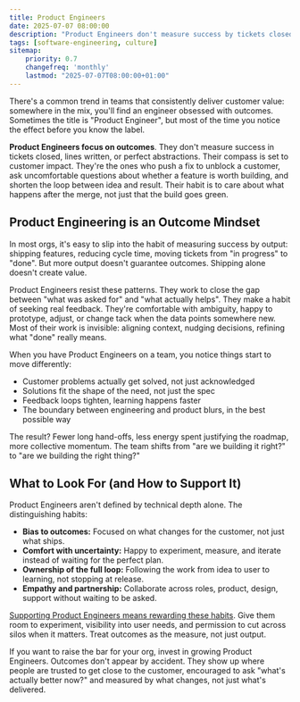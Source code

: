 ```yaml
---
title: Product Engineers
date: 2025-07-07 08:00:00
description: "Product Engineers don't measure success by tickets closed or code merged they're focused on outcomes. This mindset is the real multiplier for teams that consistently deliver customer value."
tags: [software-engineering, culture]
sitemap:
    priority: 0.7
    changefreq: 'monthly'
    lastmod: "2025-07-07T08:00:00+01:00"
---
```


There's a common trend in teams that consistently deliver customer value: somewhere in the mix, you'll find an engineer obsessed with outcomes. Sometimes the title is "Product Engineer", but most of the time you notice the effect before you know the label.

**Product Engineers focus on outcomes**. They don't measure success in tickets closed, lines written, or perfect abstractions. Their compass is set to customer impact. They're the ones who push a fix to unblock a customer, ask uncomfortable questions about whether a feature is worth building, and shorten the loop between idea and result. Their habit is to care about what happens after the merge, not just that the build goes green.

## Product Engineering is an Outcome Mindset

In most orgs, it's easy to slip into the habit of measuring success by output: shipping features, reducing cycle time, moving tickets from "in progress" to "done". But more output doesn't guarantee outcomes. Shipping alone doesn't create value.

Product Engineers resist these patterns. They work to close the gap between "what was asked for" and "what actually helps". They make a habit of seeking real feedback. They're comfortable with ambiguity, happy to prototype, adjust, or change tack when the data points somewhere new. Most of their work is invisible: aligning context, nudging decisions, refining what "done" really means.

When you have Product Engineers on a team, you notice things start to move differently:

- Customer problems actually get solved, not just acknowledged
- Solutions fit the shape of the need, not just the spec
- Feedback loops tighten, learning happens faster
- The boundary between engineering and product blurs, in the best possible way

The result? Fewer long hand-offs, less energy spent justifying the roadmap, more collective momentum. The team shifts from "are we building it right?" to "are we building the right thing?"

## What to Look For (and How to Support It)

Product Engineers aren't defined by technical depth alone. The distinguishing habits:

- **Bias to outcomes:** Focused on what changes for the customer, not just what ships.
- **Comfort with uncertainty:** Happy to experiment, measure, and iterate instead of waiting for the perfect plan.
- **Ownership of the full loop:** Following the work from idea to user to learning, not stopping at release.
- **Empathy and partnership:** Collaborate across roles, product, design, support without waiting to be asked.

[Supporting Product Engineers means rewarding these habits](/culture-follows-incentives). Give them room to experiment, visibility into user needs, and permission to cut across silos when it matters. Treat outcomes as the measure, not just output.

If you want to raise the bar for your org, invest in growing Product Engineers. Outcomes don't appear by accident. They show up where people are trusted to get close to the customer, encouraged to ask "what's actually better now?" and measured by what changes, not just what's delivered.
